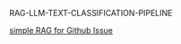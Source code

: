 RAG-LLM-TEXT-CLASSIFICATION-PIPELINE

[simple RAG for Github Issue](https://github.com/monochandan/RAG-github-issue-question-answering)
